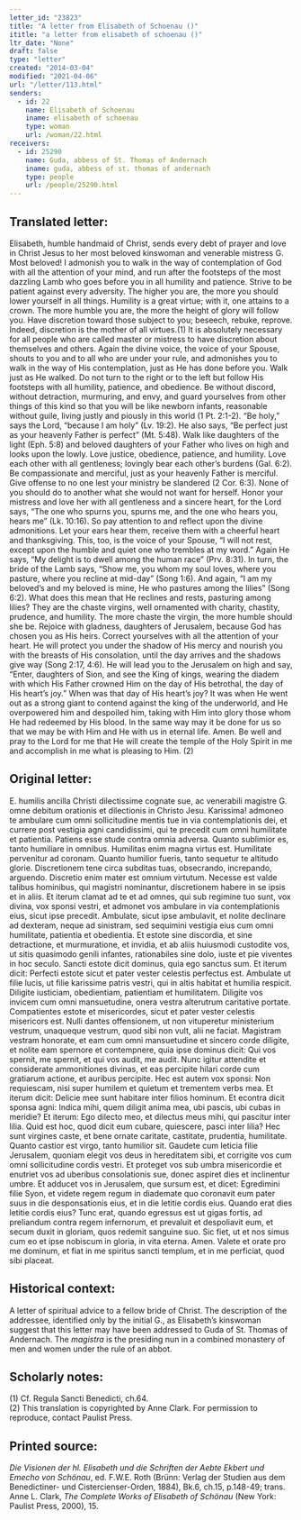 ```yaml
---
letter_id: "23823"
title: "A letter from Elisabeth of Schoenau ()"
ititle: "a letter from elisabeth of schoenau ()"
ltr_date: "None"
draft: false
type: "letter"
created: "2014-03-04"
modified: "2021-04-06"
url: "/letter/113.html"
senders:
  - id: 22
    name: Elisabeth of Schoenau
    iname: elisabeth of schoenau
    type: woman
    url: /woman/22.html
receivers:
  - id: 25290
    name: Guda, abbess of St. Thomas of Andernach
    iname: guda, abbess of st. thomas of andernach
    type: people
    url: /people/25290.html
---
```

<h2> Translated letter:</h2>Elisabeth, humble handmaid of Christ, sends every debt of prayer and love in Christ Jesus to her most beloved kinswoman and venerable mistress G.  Most beloved!  I admonish you to walk in the way of contemplation of God with all the attention of your mind, and run after the footsteps of the most dazzling Lamb who goes before you in all humility and patience.  Strive to be patient against every adversity.  The higher you are, the more you should lower yourself in all things.  Humility is a great virtue; with it, one attains to a crown.  The more humble you are, the more the height of glory will follow you.  Have discretion toward those subject to you; beseech, rebuke, reprove.  Indeed, discretion is the mother of all virtues.(1) It is absolutely necessary for all people who are called master or mistress to have discretion about themselves and others.  Again the divine voice, the voice of your Spouse, shouts to you and to all who are under your rule, and admonishes you to walk in the way of His contemplation, just as He has done before you.  Walk just as He walked.  Do not turn to the right or to the left but follow His footsteps with all humility, patience, and obedience.  Be without discord, without detraction, murmuring, and envy, and guard yourselves from other things of this kind so that you will be like newborn infants, reasonable without guile, living justly and piously in this world (1 Pt. 2:1-2).  “Be holy,” says the Lord, “because I am holy” (Lv. 19:2).  He also says, “Be perfect just as your heavenly Father is perfect” (Mt. 5:48).  Walk like daughters of the light (Eph. 5:8) and beloved daughters of your Father who lives on high and looks upon the lowly.  Love justice, obedience, patience, and humility.  Love each other with all gentleness; lovingly bear each other’s burdens (Gal. 6:2).  Be compassionate and merciful, just as your heavenly Father is merciful.  Give offense to no one lest your ministry be slandered (2 Cor. 6:3).  None of you should do to another what she would not want for herself.  Honor your mistress and love her with all gentleness and a sincere heart, for the Lord says, “The one who spurns you, spurns me, and the one who hears you, hears me” (Lk. 10:16).  So pay attention to and reflect upon the divine admonitions.  Let your ears hear them, receive them with a cheerful heart and thanksgiving.
This, too, is the voice of your Spouse, “I will not rest, except upon the humble and quiet one who trembles at my word.”  Again He says, “My delight is to dwell among the human race” (Prv. 8:31).  In turn, the bride of the Lamb says, “Show me, you whom my soul loves, where you pasture, where you recline at mid-day” (Song 1:6).  And again, “I am my beloved’s and my beloved is mine, He who pastures among the lilies” (Song 6:2).  What does this mean that He reclines and rests, pasturing among lilies?  They are the chaste virgins, well ornamented with charity, chastity, prudence, and humility.  The more chaste the virgin, the more humble should she be.  Rejoice with gladness, daughters of Jerusalem, because God has chosen you as His heirs.  Correct yourselves with all the attention of your heart.  He will protect you under the shadow of His mercy and nourish you with the breasts of His consolation, until the day arrives and the shadows give way (Song 2:17, 4:6).  He will lead you to the Jerusalem on high and say, “Enter, daughters of Sion, and see the King of kings, wearing the diadem with which His Father crowned Him on the day of His betrothal, the day of His heart’s joy.”  When was that day of His heart’s joy?  It was when He went out as a strong giant to contend against the king of the underworld, and He overpowered him and despoiled him, taking with Him into glory those whom He had redeemed by His blood.  In the same way may it be done for us so that we may be with Him and He with us in eternal life.  Amen.
Be well and pray to the Lord for me that He will create the temple of the Holy Spirit in me and accomplish in me what is pleasing to Him. (2)
<h2 class="mt-4"> Original letter:</h2>E. humilis ancilla Christi dilectissime cognate sue, ac venerabili magistre G. omne debitum orationis et dilectionis in Christo Jesu. Karissima! admoneo te ambulare cum omni sollicitudine mentis tue in via contemplationis dei, et currere post vestigia agni candidissimi,  qui te precedit cum omni humilitate et patientia.   Patiens esse stude contra omnia adversa.  Quanto sublimior es, tanto humiliare in omnibus. Humilitas enim magna virtus est.  Humilitate pervenitur ad coronam.  Quanto humilior fueris, tanto sequetur te altitudo glorie.   Discretionem tene circa subditas tuas, obsecrando, increpando, arguendo.    Discretio enim mater est omnium virtutum.  Necesse est valde talibus hominibus, qui magistri nominantur, discretionem habere in se ipsis et in aliis. Et iterum clamat ad te et ad omnes, qui sub regimine tuo sunt, vox divina, vox sponsi vestri, et admonet vos ambulare in via contemplationis eius,   sicut  ipse precedit.  Ambulate, sicut ipse ambulavit, et nolite declinare ad dexteram, neque ad sinistram, sed sequimini vestigia eius cum   omni humilitate, patientia et obedientia.  Et estote sine discordia, et sine detractione, et murmuratione, et invidia, et ab aliis huiusmodi custodite vos, ut sitis quasimodo genili infantes, rationabiles sine dolo,  iuste et pie viventes in hoc seculo.  Sancti estote dicit dominus, quia ego sanctus sum.   Et iterum dicit: Perfecti estote sicut et pater vester celestis perfectus est.  Ambulate ut filie lucis, ut filie karissime patris vestri, qui in altis habitat et humilia respicit.  Diligite iusticiam, obedientiam, patientiam et humilitatem.   Diligite vos invicem cum omni mansuetudine, onera vestra alterutrum caritative portate. Compatientes estote et misericordes, sicut et pater vester celestis misericors est.  Nulli dantes offensionem, ut non vituperetur ministerium vestrum, unaqueque vestrum, quod sibi non vult, alii ne faciat. Magistram vestram  honorate, et eam cum omni mansuetudine et sincero corde diligite, et nolite eam spernore et contempnere, quia ipse dominus dicit:  Qui vos spernit, me spernit, et qui vos audit, me audit.  Nunc igitur attendite et considerate ammonitiones divinas, et eas percipite hilari corde cum gratiarum actione, et auribus percipite.  Hec est autem vox sponsi:  Non requiescam, nisi super humilem et quietum et trementem verbs mea.  Et iterum dicit:  Delicie mee sunt habitare inter filios hominum.  Et econtra dicit sponsa agni:  Indica mihi, quem diligit anima mea, ubi pascis, ubi cubas in meridie?  Et iterum:  Ego dilecto meo, et dilectus meus mihi, qui pascitur inter lilia.  Quid est hoc, quod dicit eum cubare, quiescere, pasci inter lilia?  Hec sunt virgines caste, et bene ornate caritate, castitate, prudentia, humilitate.  Quanto castior est virgo, tanto humilior sit.  Gaudete cum leticia filie Jerusalem, quoniam elegit vos deus in hereditatem sibi, et corrigite vos cum omni sollicitudine cordis vestri.  Et proteget vos sub umbra misericordie et enutriet vos ad uberibus consolationis sue, donec aspiret dies et inclinentur umbre.  Et adducet vos in Jerusalem, que sursum est, et dicet:  Egredimini filie Syon, et videte regem regum in diademate quo coronavit eum pater suus in die desponsationis eius, et in die letitie cordis eius.  Quando erat dies letitie cordis eius?  Tunc erat, quando egressus est ut gigas fortis, ad preliandum contra regem infernorum, et prevaluit et despoliavit eum, et secum duxit in gloriam, quos redemit sanguine suo.  Sic fiet, ut et nos simus cum eo et ipse nobiscum in gloria, in vita eterna.  Amen.  Valete et orate pro me dominum, et fiat in me spiritus sancti templum, et in me perficiat, quod sibi placeat.
<h2 class="mt-4"> Historical context:</h2><p>A letter of spiritual advice to a fellow bride of Christ. The description of the addressee, identified only by the initial G., as Elisabeth’s kinswoman suggest that this letter may have been addressed to Guda of St. Thomas of Andernach. The <em>magistra</em> is the presiding nun in a combined monastery of men and women under the rule of an abbot.</p><h2 class="mt-4"> Scholarly notes:</h2><p>(1)&nbsp;Cf. Regula Sancti Benedicti, ch.64. <br>(2) This translation is copyrighted by Anne Clark. For permission to reproduce, contact Paulist Press.&nbsp;</p><h2 class="mt-4"> Printed source:</h2><p><em>Die Visionen der hl. Elisabeth und die Schriften der Aebte Ekbert und Emecho von Schönau</em>, ed. F.W.E. Roth (Brünn: Verlag der Studien aus dem Benedictiner- und Cistercienser-Orden, 1884), Bk.6, ch.15, p.148-49; trans. Anne L. Clark, <em>The Complete Works of Elisabeth of Schönau</em> (New York: Paulist Press, 2000), 15.&nbsp;</p>
